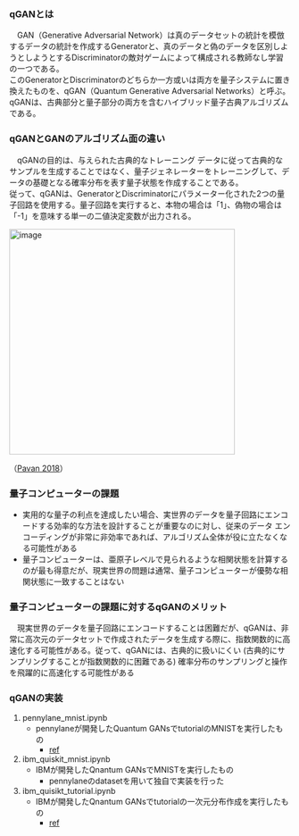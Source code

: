 ### qGANとは
　GAN（Generative Adversarial Network）は真のデータセットの統計を模倣するデータの統計を作成するGeneratorと、真のデータと偽のデータを区別しようとしようとするDiscriminatorの敵対ゲームによって構成される教師なし学習の一つである。
</br>
このGeneratorとDiscriminatorのどちらか一方或いは両方を量子システムに置き換えたものを、qGAN（Quantum Generative Adversarial Networks）と呼ぶ。qGANは、古典部分と量子部分の両方を含むハイブリッド量子古典アルゴリズムである。

### qGANとGANのアルゴリズム面の違い
　qGANの目的は、与えられた古典的なトレーニング データに従って古典的なサンプルを生成することではなく、量子ジェネレーターをトレーニングして、データの基礎となる確率分布を表す量子状態を作成することである。
 </br>
従って、qGANは、GeneratorとDiscriminatorにパラメーター化された2つの量子回路を使用する。量子回路を実行すると、本物の場合は「1」、偽物の場合は「-1」を意味する単一の二値決定変数が出力される。

<img width="404" alt="image" src="https://github.com/wg-quantum/2023-b-07-a/assets/50878026/f1ab9ecd-632a-4165-bc7b-2242bcd5e85a">

（[Pavan  2018](https://pavanjayasinha.medium.com/quantum-generative-adversarial-networks-76243d1c6888)）

### 量子コンピューターの課題
* 実用的な量子の利点を達成したい場合、実世界のデータを量子回路にエンコードする効率的な方法を設計することが重要なのに対し、従来のデータ エンコーディングが非常に非効率であれば、アルゴリズム全体が役に立たなくなる可能性がある
* 量子コンピューターは、亜原子レベルで見られるような相関状態を計算するのが最も得意だが、現実世界の問題は通常、量子コンピューターが優勢な相関状態に一致することはない

### 量子コンピューターの課題に対するqGANのメリット
　現実世界のデータを量子回路にエンコードすることは困難だが、qGANは、非常に高次元のデータセットで作成されたデータを生成する際に、指数関数的に高速化する可能性がある。従って、qGANには、古典的に扱いにくい (古典的にサンプリングすることが指数関数的に困難である) 確率分布のサンプリングと操作を飛躍的に高速化する可能性がある

### qGANの実装
1. pennylane_mnist.ipynb
    * pennylaneが開発したQuantum GANsでtutorialのMNISTを実行したもの
        * [ref](https://pennylane.ai/qml/demos/tutorial_quantum_gans)
2. ibm_quiskit_mnist.ipynb
    * IBMが開発したQnantum GANsでMNISTを実行したもの
        * pennylaneのdatasetを用いて独自で実装を行った
3. ibm_quisikt_tutorial.ipynb
    * IBMが開発したQnantum GANsでtutorialの一次元分布作成を実行したもの
        * [ref](https://qiita.com/ucc_white/items/1fccf6bff9f1f3dc16fa)